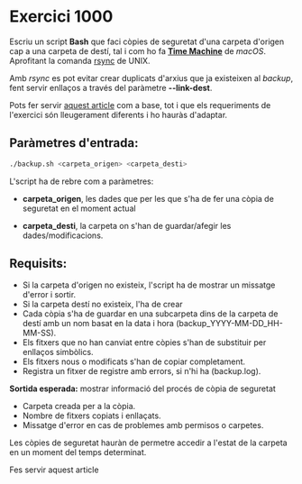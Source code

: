 # Exercici 1000

Escriu un script **Bash** que faci còpies de seguretat d'una carpeta d'origen cap a una carpeta de destí, tal i com ho fa **[Time Machine](https://en.wikipedia.org/wiki/Time_Machine_%28macOS%29)** de *macOS*. Aprofitant la comanda [rsync](https://linux.die.net/man/1/rsync) de UNIX.

Amb *rsync* es pot evitar crear duplicats d'arxius que ja existeixen al *backup*, fent servir enllaços a través del paràmetre **--link-dest**.

Pots fer servir [aquest article](https://samuelhewitt.com/blog/2018-06-05-time-machine-style-backups-with-rsync) com a base, tot i que els requeriments de l'exercici són lleugerament diferents i ho hauràs d'adaptar. 

## Paràmetres d'entrada:

```bash
./backup.sh <carpeta_origen> <carpeta_desti>
```

L'script ha de rebre com a paràmetres:

- **carpeta_origen**, les dades que per les que s'ha de fer una còpia de seguretat en el moment actual

- **carpeta_desti**, la carpeta on s'han de guardar/afegir les dades/modificacions.

## Requisits:

- Si la carpeta d'origen no existeix, l'script ha de mostrar un missatge d'error i sortir.
- Si la carpeta destí no existeix, l'ha de crear
- Cada còpia s'ha de guardar en una subcarpeta dins de la carpeta de destí amb un nom basat en la data i hora (backup_YYYY-MM-DD_HH-MM-SS).
- Els fitxers que no han canviat entre còpies s'han de substituir per enllaços simbòlics.
- Els fitxers nous o modificats s'han de copiar completament.
- Registra un fitxer de registre amb errors, si n'hi ha (backup.log).

**Sortida esperada:** mostrar informació del procés de còpia de seguretat

- Carpeta creada per a la còpia.
- Nombre de fitxers copiats i enllaçats.
- Missatge d'error en cas de problemes amb permisos o carpetes.

Les còpies de seguretat hauràn de permetre accedir a l'estat de la carpeta en un moment del temps determinat.

Fes servir aquest article 